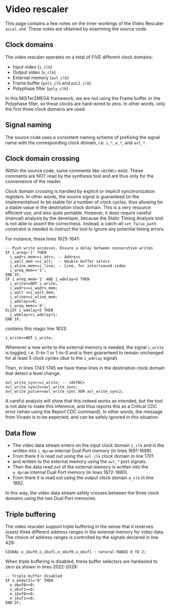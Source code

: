 # Video rescaler

This page contains a few notes on the inner workings of the Video Rescaler
`ascal.vhd`.  These notes are obtained by examining the source code.

## Clock domains

The video rescaler operates on a total of FIVE different clock domains:
* Input video (`i_clk`)
* Output video (`o_clk`)
* External memory (`avl_clk`)
* Frame buffer (`pal1_clk` and `pal2_clk`)
* Polyphase filter (`poly_clk`)

In this MiSTer2MEGA framework, we are not using the Frame buffer or the
Polyphase filter, so these clocks are hard-wired to zero. In other
words, only the first three clock domains are used.

## Signal naming

The source code uses a consistent naming scheme of prefixing the signal name
with the corresponding clock domain, i.e. `i_*`, `o_*`, and `avl_*`.

## Clock domain crossing

Within the source code, some comments like `<ASYNC>` exist. These comments are
NOT read by the synthesis tool and are thus only for the convenience of the
reader.

Clock domain crossing is handled by explicit or implicit synchronization
registers.  In other words, the source signal is guaranteed (in the
implementation) to be stable for a number of clock cycles, thus allowing for a
stable value in the destination clock domain. This is a very resource efficient
use, and also quite portable.  However, it does require careful (manual)
analysis by the developer, because the Static Timing Analysis tool is not able
to assert the correctness. Instead, a catch-all `set_false_path` constraint is
needed to instruct the tool to ignore any potential timing errors.

For instance, these lines 1625-1641:
```
-- Push write accesses. Ensure a delay between consecutive writes
IF i_wreq='1' THEN
  i_wadrs_mem<=i_adrs; -- Address
  i_walt_mem <=i_alt;  -- Double buffer select
  i_wline_mem<=i_line; -- Line, for interleaved video
  i_wreq_mem<='1';
END IF;
IF i_wreq_mem='1' AND i_wdelay=5 THEN
  i_write<=NOT i_write;
  i_wadrs<=i_wadrs_mem;
  i_walt <=i_walt_mem;
  i_wline<=i_wline_mem;
  i_wdelay<=0;
  i_wreq_mem<='0';
ELSIF i_wdelay<5 THEN
  i_wdelay<=i_wdelay+1;
END IF;
```
contains this magic line 1633:
```
i_write<=NOT i_write;
```

Whenever a new write to the external memory is needed, the signal `i_write` is
toggled, i.e. 0-to-1 or 1-to-0 and is then guaranteed to remain unchanged for
at least 5 clock cycles (due to the `i_wdelay` signal).

Then, in lines 1743-1745 we have these lines in the destination clock domain
that detect a level change:
```
avl_write_sync<=i_write; -- <ASYNC>
avl_write_sync2<=avl_write_sync;
avl_write_pulse<=avl_write_sync XOR avl_write_sync2;
```

A careful analysis will show that this indeed works as intended, but the tool
is not able to make this inference, and thus reports this as a Critical CDC
error (when using the Report CDC command). In other words, the message from Vivado
is to be expected, and can be safely ignored in this situation.

## Data flow

* The video data stream enters on the input clock domain `i_clk` and is the
  written into `i_dpram` internal Dual Port memory (in lines 1691-1699).
* From there it is read out using the `avl_clk` clock domain in line 1701
* and written to the external memory using the `avl_*` port signals.
* Then the data read out of the external memory is written into the `o_dpram`
  internal Dual Port memory (in lines 1872-1880).
* From there it is read out using the output clock domain `o_clk` in line 1882.

In this way, the video data stream safely crosses between the three clock domains
using the two Dual Port memories.

## Triple buffering

The video rescaler support triple buffering in the sense that it reserves (uses)
three different address ranges in the external memory for video data.
The choice of address ranges is controlled by the signals declared in line 429:
```
SIGNAL o_ibuf0,o_ibuf1,o_obuf0,o_obuf1 : natural RANGE 0 TO 2;
```
When triple buffering is disabled, these buffer selectors are hardwired to zero
as shown in lines 2022-2028:
```
-- Triple buffer disabled
IF o_mode(3)='0' THEN
  o_obuf0<=0;
  o_obuf1<=0;
  o_ibuf0<=0;
  o_ibuf1<=0;
END IF;
```

